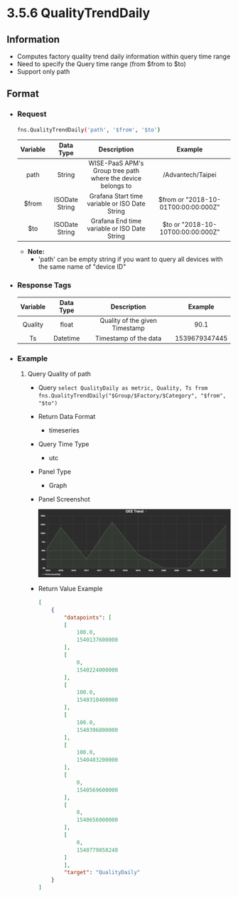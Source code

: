 # 3.5.6 QualityTrendDaily

## Information

* Computes factory quality trend daily information within query time range
* Need to specify the Query time range (from $from to $to)
* Support only path


## Format

* ### Request

  ``` sh
  fns.QualityTrendDaily('path', '$from', '$to')
  ```

  | Variable | Data Type | Description | Example |
  | :---: | :---: | :---: | :---: |
  | path | String | WISE-PaaS APM's Group tree path<br>where the device belongs to | /Advantech/Taipei |
  | $from | ISODate String | Grafana Start time variable or ISO Date String | $from or "2018-10-01T00:00:00:000Z" |
  | $to | ISODate String | Grafana End time variable or ISO Date String | $to or "2018-10-10T00:00:00:000Z" |

  - **Note:**
    - 'path' can be empty string if you want to query all devices with the same name of "device ID"


* ### Response Tags

    | Variable | Data Type | Description | Example |
    | :---: | :---: | :---: | :---: |
    | Quality | float | Quality of the given Timestamp | 90.1 |
    | Ts | Datetime | Timestamp of the data | 1539679347445 |


* ### Example
    1. Query Quality of path
        - Query
        ``` select QualityDaily as metric, Quality, Ts from fns.QualityTrendDaily("$Group/$Factory/$Category", "$from", "$to") ```
        - Return Data Format
            * timeseries
        - Query Time Type
            * utc
        - Panel Type
            * Graph
        - Panel Screenshot

            ![](/images/3.5.6-QualityTrendDaily.png)
        - Return Value Example

            ``` json
            [
                {
                    "datapoints": [
                    [
                        100.0,
                        1540137600000
                    ],
                    [
                        0,
                        1540224000000
                    ],
                    [
                        100.0,
                        1540310400000
                    ],
                    [
                        100.0,
                        1540396800000
                    ],
                    [
                        100.0,
                        1540483200000
                    ],
                    [
                        0,
                        1540569600000
                    ],
                    [
                        0,
                        1540656000000
                    ],
                    [
                        0,
                        1540779858240
                    ]
                    ],
                    "target": "QualityDaily"
                }
            ]
            ```
